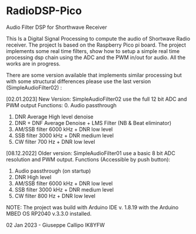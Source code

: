 # RadioDSP-Pico
Audio Filter DSP for Shorthwave Receiver

This Is a Digital Signal Processing to compute the audio of Shortwave Radio receiver. The project Is based on the Raspberry Pico pi board. The project implements some real time filters, show how to setup a simple real time processing dsp chain using the ADC and the PWM in/out for audio. All the works are in progress. 

There are some version available that implements similar processing but with some structural differences
please use the last version (SimpleAudioFilter02) :

[02.01.2023]
 New Version: SimpleAudioFilter02 use the full 12 bit ADC and PWM output
 Functions:
 0. Audio passthrough 
 1. DNR Average High level denoise 
 2. DNR + DNF Average Denoise + LMS Filter (NB & Beat eliminator)
 3. AM/SSB filter 6000 kHz + DNR low level
 4. SSB filter    3000 kHz + DNR medium level
 5. CW  filter    700  Hz  + DNR low level


[08.12.2022] 
  Older version: SimpleAudioFilter01 use a basic 8 bit ADC resolution and PWM output.
  Functions (Accessible by push button):
  1. Audio passthrough (on startup)
  2. DNR High level
  3. AM/SSB filter 6000 kHz + DNR low level
  5. SSB filter 3000 kHz + DNR medium level
  5. CW  filter 800  Hz  + DNR low level

NOTE: The project was build with Arduino IDE v. 1.8.19 with the Arduino MBED OS RP2040 v.3.3.0 installed.

    

02 Jan 2023 - Giuseppe Callipo IK8YFW

